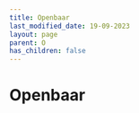 ```yaml
---
title: Openbaar
last_modified_date: 19-09-2023
layout: page
parent: O
has_children: false
---
```


Openbaar
========

